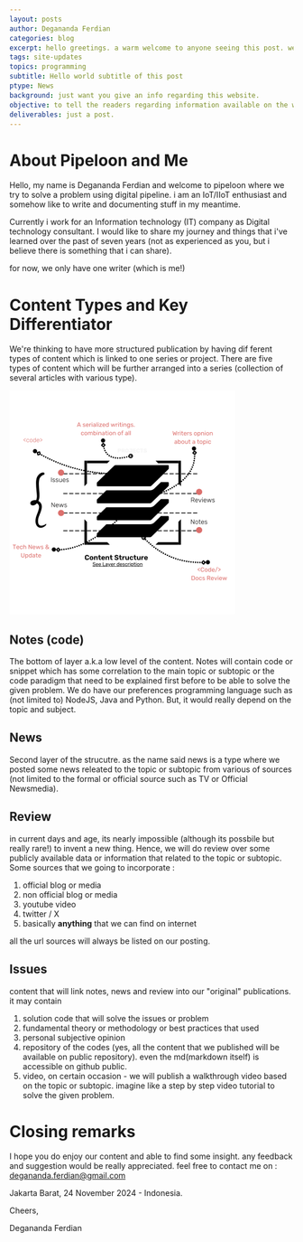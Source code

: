 ```yaml
---
layout: posts
author: Degananda Ferdian
categories: blog
excerpt: hello greetings. a warm welcome to anyone seeing this post. we're creating pipeloon to share our journey in digital tech consulting. i hope you can find some interesting stuff while lurking in here.
tags: site-updates
topics: programming
subtitle: Hello world subtitle of this post
ptype: News
background: just want you give an info regarding this website.
objective: to tell the readers regarding information available on the website.
deliverables: just a post.
---
```




# About Pipeloon and Me
Hello, my name is Degananda Ferdian and welcome to pipeloon where we try to solve a problem using digital pipeline. i am an IoT/IIoT enthusiast and somehow like to write and documenting stuff in my meantime. 

Currently i work for an Information technology (IT) company as Digital technology consultant. I would like to share my journey and things that i've learned over the past of seven years (not as experienced as you, but i believe there is something that i can share).

for now, we only have one writer (which is me!)

# Content Types and Key Differentiator
We're thinking to have more structured publication by having dif
ferent types of content which is linked to one series or project. There are five types of content  which will be further arranged into a series (collection of several articles with various type).

![postimage80](/assets/images/pl-assets.svg)

## Notes (code)
The bottom of layer a.k.a low level of the content. Notes will  contain code or snippet which has some correlation to the main topic or subtopic or the code paradigm that need to be explained first before to be able to solve the given problem. We do have our preferences programming language  such as (not limited to) NodeJS, Java and Python. But, it would really depend on the topic and subject.

## News
Second layer of the strucutre. as the name said news is a type where we posted some news releated to the topic or subtopic from various of sources (not limited to the formal or official source such as TV or Official Newsmedia). 

## Review
in current days and age, its nearly impossible (although its possbile but really rare!) to invent a new thing. Hence, we will do review over some publicly available data or information that related to the topic or subtopic. Some sources that we going to incorporate :

 1. official blog or media
 2. non official blog or media
 3. youtube video
 4. twitter / X
 5. basically **anything** that we can find on internet

all the url sources will always be listed on our posting.

## Issues
content that will link notes, news and review into our "original" publications.  it may contain

 1. solution code that will solve the issues or problem
 2. fundamental theory or methodology or best practices that used
 3. personal subjective opinion 
 4. repository of the codes (yes, all the content that we published will be available on public repository). even the md(markdown itself) is accessible on github public.
 5. video, on certain occasion - we will publish a walkthrough video based on the topic or subtopic. imagine like a step by step video tutorial to solve the given problem.

# Closing remarks
I hope you do enjoy our content and able to find some insight. any feedback and suggestion would be really appreciated. feel free to contact me on : degananda.ferdian@gmail.com

Jakarta Barat, 24 November 2024 - Indonesia.

Cheers,

Degananda Ferdian


